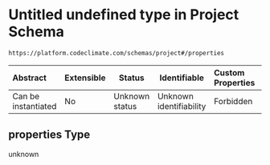 # Untitled undefined type in Project Schema

```txt
https://platform.codeclimate.com/schemas/project#/properties
```




| Abstract            | Extensible | Status         | Identifiable            | Custom Properties | Additional Properties | Access Restrictions | Defined In                                                                             |
| :------------------ | ---------- | -------------- | ----------------------- | :---------------- | --------------------- | ------------------- | -------------------------------------------------------------------------------------- |
| Can be instantiated | No         | Unknown status | Unknown identifiability | Forbidden         | Allowed               | none                | [Project.schema.json\*](../../spec/schemas/Project.schema.json "open original schema") |

## properties Type

unknown
